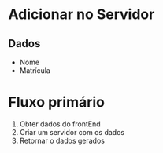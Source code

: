 # Adicionar no Servidor

## Dados
* Nome
* Matrícula

# Fluxo primário
1. Obter dados do frontEnd
2. Criar um servidor com os dados
3. Retornar o dados gerados

